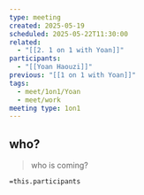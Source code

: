 ```yaml
---
type: meeting
created: 2025-05-19
scheduled: 2025-05-22T11:30:00
related:
  - "[[2. 1 on 1 with Yoan]]"
participants:
  - "[[Yoan Haouzi]]"
previous: "[[1 on 1 with Yoan]]"
tags:
  - meet/1on1/Yoan
  - meet/work
meeting type: 1on1
---
```

## who?
> who is coming?

`=this.participants`
